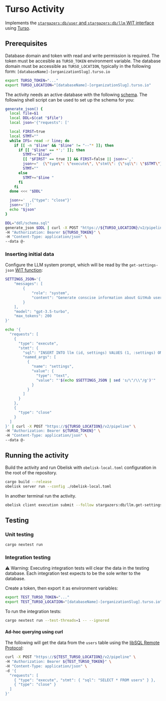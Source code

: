# Turso Activity
Implements the [`stargazers:db/user` and `stargazers:db/llm` WIT interface](../interface/db.wit) using [Turso](https://turso.tech/).

## Prerequisites
Database domain and token with read and write permission is required.
The token must be accesible as `TURSO_TOKEN` environment variable.
The database domain must be accessible as `TURSO_LOCATION`, typically in
the following form: `[databaseName]-[organizationSlug].turso.io`

```sh
export TURSO_TOKEN="..."
export TURSO_LOCATION="[databaseName]-[organizationSlug].turso.io"
```

The activity needs an active database with the following [schema](ddl/schema.sql).
The following shell script can be used to set up the schema for you:
```sh
generate_json() {
  local file=$1
  local DDL=$(cat "$file")
  local json='{"requests": ['

  local FIRST=true
  local STMT=""
  while IFS= read -r line; do
    if [[ -n "$line" && "$line" != "--"* ]]; then
      if [[ "$line" == *';' ]]; then
        STMT+="$line"
        [[ "$FIRST" == true ]] && FIRST=false || json+=','
        json+="  {\"type\": \"execute\", \"stmt\": {\"sql\": \"$STMT\"}}"
        STMT=""
      else
        STMT+="$line "
      fi
    fi
  done <<< "$DDL"

  json+='  ,{"type": "close"}'
  json+=']}'
  echo "$json"
}

DDL="ddl/schema.sql"
generate_json $DDL | curl -X POST "https://${TURSO_LOCATION}/v2/pipeline" \
-H "Authorization: Bearer ${TURSO_TOKEN}" \
-H "Content-Type: application/json" \
--data @-
```


### Inserting initial data

Configure the LLM system prompt, which will be read by the `get-settings-json` [WIT function](./wit/deps/db-interface/db.wit):
```sh
SETTINGS_JSON='{
    "messages": [
        {
            "role": "system",
            "content": "Generate conscise information about GitHub users based on the JSON provided."
        }
    ],
    "model": "gpt-3.5-turbo",
    "max_tokens": 200
}'

echo '{
  "requests": [
    {
      "type": "execute",
      "stmt": {
        "sql": "INSERT INTO llm (id, settings) VALUES (1, :settings) ON CONFLICT (id) DO UPDATE SET settings = :settings",
        "named_args": [
          {
            "name": "settings",
            "value": {
              "type": "text",
              "value": "'$(echo $SETTINGS_JSON | sed 's/\"/\\"/g')'"
            }
          }
        ]
      }
    },
    {
      "type": "close"
    }
  ]
}' | curl -X POST "https://${TURSO_LOCATION}/v2/pipeline" \
-H "Authorization: Bearer ${TURSO_TOKEN}" \
-H "Content-Type: application/json" \
--data @-
```

## Running the activity
Build the activity and run Obelisk with `obelisk-local.toml` configuration in the root of the repository.
```sh
cargo build --release
obelisk server run --config ./obelisk-local.toml
```
In another terminal run the activity.
```sh
obelisk client execution submit --follow stargazers:db/llm.get-settings-json []
```

## Testing

### Unit testing
```sh
cargo nextest run
```

### Integration testing
⚠️ Warning: Executing integration tests will clear the data in the testing database.
Each integration test expects to be the sole writer to the database.

Create a token, then export it as environment variables:
```sh
export TEST_TURSO_TOKEN="..."
export TEST_TURSO_LOCATION="[databaseName]-[organizationSlug].turso.io"
```

To run the integration tests:
```sh
cargo nextest run --test-threads=1 -- --ignored
```

#### Ad-hoc querying using curl
The following will get the data from the `users` table
using the [libSQL Remote Protocol](https://docs.turso.tech/sdk/http/reference):
```sh
curl -X POST "https://${TEST_TURSO_LOCATION}/v2/pipeline" \
-H "Authorization: Bearer ${TEST_TURSO_TOKEN}" \
-H "Content-Type: application/json" \
-d '{
  "requests": [
    { "type": "execute", "stmt": { "sql": "SELECT * FROM users" } },
    { "type": "close" }
  ]
}'
```
